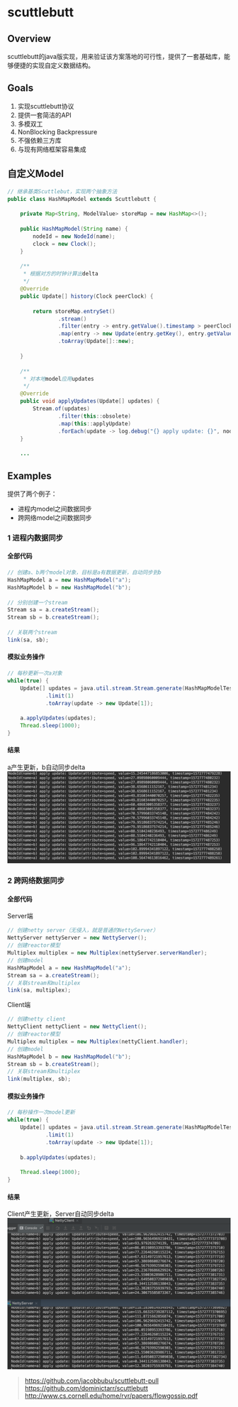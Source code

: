 # scuttlebutt
## Overview
scuttlebutt的java版实现，用来验证该方案落地的可行性，提供了一套基础库，能够便捷的实现自定义数据结构。
## Goals
1. 实现scuttlebutt协议
2. 提供一套简洁的API
3. 多模双工
4. NonBlocking Backpressure
5. 不强依赖三方库
6. 与现有网络框架容易集成
## 自定义Model
```Java
// 继承基类Scuttlebut，实现两个抽象方法
public class HashMapModel extends Scuttlebutt {

    private Map<String, ModelValue> storeMap = new HashMap<>();

    public HashMapModel(String name) {
        nodeId = new NodeId(name);
        clock = new Clock();
    }

    /**
     * 根据对方的时钟计算出delta
     */
    @Override
    public Update[] history(Clock peerClock) {

        return storeMap.entrySet()
                .stream()
                .filter(entry -> entry.getValue().timestamp > peerClock.getTimestamp())
                .map(entry -> new Update(entry.getKey(), entry.getValue().value, entry.getValue().timestamp))
                .toArray(Update[]::new);

    }

    /**
     * 对本地model应用updates
     */
    @Override
    public void applyUpdates(Update[] updates) {
        Stream.of(updates)
                .filter(this::obsolete)
                .map(this::applyUpdate)
                .forEach(update -> log.debug("{} apply update: {}", nodeId, update));
    }
    
    ...
```
## Examples
提供了两个例子：
* 进程内model之间数据同步
* 跨网络model之间数据同步
### 1 进程内数据同步
#### 全部代码
```Java
// 创建a、b两个model对象，目标是a有数据更新，自动同步到b
HashMapModel a = new HashMapModel("a");
HashMapModel b = new HashMapModel("b");

// 分别创建一个stream
Stream sa = a.createStream();
Stream sb = b.createStream();

// 关联两个stream
link(sa, sb);
```
#### 模拟业务操作
```Java
// 每秒更新一次a对象
while(true) {
    Update[] updates = java.util.stream.Stream.generate(HashMapModelTester::generateSpeedBySin)
            .limit(1)
            .toArray(update -> new Update[1]);
            
    a.applyUpdates(updates);
    Thread.sleep(1000);
}
```
#### 结果
a产生更新，b自动同步delta
![](https://github.com/zman2013/scuttlebutt/blob/master/output/scuttlebut_inner_process.png) 

### 2 跨网络数据同步
#### 全部代码
Server端  
```Java
// 创建netty server（无侵入，就是普通的NettyServer）
NettyServer nettyServer = new NettyServer();
// 创建reactor模型
Multiplex multiplex = new Multiplex(nettyServer.serverHandler);
// 创建model
HashMapModel a = new HashMapModel("a");
Stream sa = a.createStream();
// 关联stream和multiplex
link(sa, multiplex);
```
Client端  
```Java
// 创建netty client
NettyClient nettyClient = new NettyClient();
// 创建reactor模型
Multiplex multiplex = new Multiplex(nettyClient.handler);
// 创建model
HashMapModel b = new HashMapModel("b");
Stream sb = b.createStream();
// 关联stream和multiplex
link(multiplex, sb);
```
#### 模拟业务操作
```Java
// 每秒操作一次model更新
while(true) {
    Update[] updates = java.util.stream.Stream.generate(HashMapModelTester::generateSpeedBySin)
            .limit(1)
            .toArray(update -> new Update[1]);

    b.applyUpdates(updates);

    Thread.sleep(1000);
}
```
#### 结果
Client产生更新，Server自动同步delta
![](https://github.com/zman2013/scuttlebutt/blob/master/output/scuttlebut_server_client.png)


> https://github.com/jacobbubu/scuttlebutt-pull
> https://github.com/dominictarr/scuttlebutt
> http://www.cs.cornell.edu/home/rvr/papers/flowgossip.pdf



